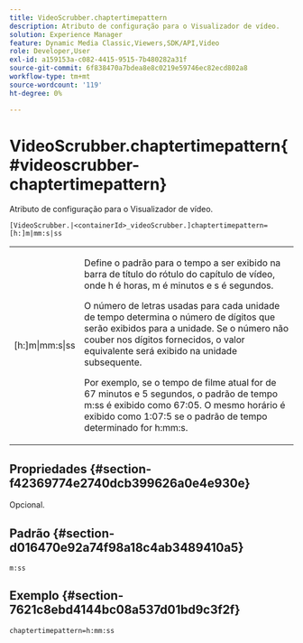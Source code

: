 ```yaml
---
title: VideoScrubber.chaptertimepattern
description: Atributo de configuração para o Visualizador de vídeo.
solution: Experience Manager
feature: Dynamic Media Classic,Viewers,SDK/API,Video
role: Developer,User
exl-id: a159153a-c082-4415-9515-7b480282a31f
source-git-commit: 6f838470a7bdea8e8c0219e59746ec82ecd802a8
workflow-type: tm+mt
source-wordcount: '119'
ht-degree: 0%

---
```


# VideoScrubber.chaptertimepattern{#videoscrubber-chaptertimepattern}

Atributo de configuração para o Visualizador de vídeo.

`[VideoScrubber.|<containerId>_videoScrubber.]chaptertimepattern=[h:]m|mm:s|ss`

<table id="table_C616483932C2482CA9794DDD7313FD7C"> 
 <tbody> 
  <tr> 
   <td colname="col1"> <p> <span class="codeph"> [h:]m|mm:s|ss</span> </p> </td> 
   <td colname="col2"> <p> Define o padrão para o tempo a ser exibido na barra de título do rótulo do capítulo de vídeo, onde <span class="codeph"> h</span> é horas, <span class="codeph"> m</span> é minutos e <span class="codeph"> s</span> é segundos. </p> <p>O número de letras usadas para cada unidade de tempo determina o número de dígitos que serão exibidos para a unidade. Se o número não couber nos dígitos fornecidos, o valor equivalente será exibido na unidade subsequente. </p> <p>Por exemplo, se o tempo de filme atual for de 67 minutos e 5 segundos, o padrão de tempo <span class="codeph"> m:ss</span> é exibido como 67:05. O mesmo horário é exibido como 1:07:5 se o padrão de tempo determinado for <span class="codeph"> h:mm:s</span>. </p> </td> 
  </tr> 
 </tbody> 
</table>

## Propriedades {#section-f42369774e2740dcb399626a0e4e930e}

Opcional.

## Padrão {#section-d016470e92a74f98a18c4ab3489410a5}

`m:ss`

## Exemplo {#section-7621c8ebd4144bc08a537d01bd9c3f2f}

```
chaptertimepattern=h:mm:ss
```
